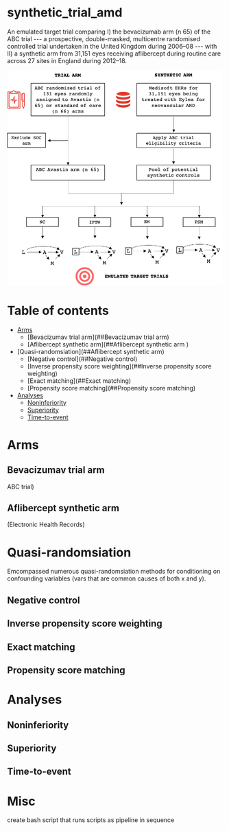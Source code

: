 # synthetic_trial_amd

An emulated target trial comparing I) the bevacizumab arm (n 65) of the ABC trial --- a prospective, double-masked, multicentre randomised controlled trial undertaken in the United Kingdom during 2006–08 --- with II) a synthetic arm from 31,151 eyes receiving aflibercept during routine care across 27 sites in England during 2012–18.

![Study design](/figs/fig_1_readme.png)

# Table of contents

- [Arms](#Arms)
  * [Bevacizumav trial arm](##Bevacizumav trial arm)
  * [Aflibercept synthetic arm](##Aflibercept synthetic arm )
- [Quasi-randomsiation](##Aflibercept synthetic arm)
  * [Negative control](##Negative control)
  * [Inverse propensity score weighting](##Inverse propensity score weighting)
  * [Exact matching](##Exact matching)
  * [Propensity score matching](##Propensity score matching)
- [Analyses](#Analyses)
  * [Noninferiority](##Noninferiority)
  * [Superiority](##Superiority)
  * [Time-to-event](##Time-to-event)

<!-- toc -->

# Arms
## Bevacizumav trial arm 

ABC trial)

## Aflibercept synthetic arm 

(Electronic Health Records)

# Quasi-randomsiation

Emcompassed numerous quasi-randomsiation methods for conditioning on confounding variables (vars that are common causes of both x and y).

## Negative control

## Inverse propensity score weighting

## Exact matching

## Propensity score matching

# Analyses
## Noninferiority

## Superiority

## Time-to-event

# Misc
create bash script that runs scripts as pipeline in sequence